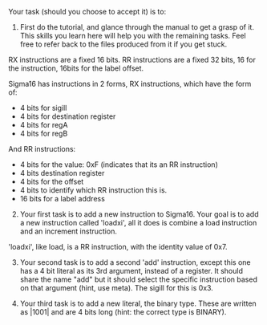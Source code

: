 Your task (should you choose to accept it) is to: 

1. First do the tutorial, and glance through the manual to get a grasp of it. This skills you learn here will help you 
with the remaining tasks. Feel free to refer back to the files produced from it if you get stuck.

RX instructions are a fixed 16 bits.
RR instructions are a fixed 32 bits, 16 for the instruction, 16bits for the label offset. 

Sigma16 has instructions in 2 forms, RX instructions, which have the form of:
 - 4 bits for sigill
 - 4 bits for destination register
 - 4 bits for regA
 - 4 bits for regB

And RR instructions:
 - 4 bits for the value: 0xF (indicates that its an RR instruction)
 - 4 bits destination register
 - 4 bits for the offset
 - 4 bits to identify which RR instruction this is.
 - 16 bits for a label address

2. Your first task is to add a new instruction to Sigma16. Your goal is to add a new instruction called 'loadxi', all 
it does is combine a load instruction and an increment instruction. 

 'loadxi', like load, is a RR instruction, with the identity value of 0x7.

3. Your second task is to add a second 'add' instruction, except this one has a 4 bit literal as its 3rd argument, 
instead of a register. It should share the name "add" but it should select the specific instruction based on that 
argument (hint, use meta). The sigill for this is 0x3.

4. Your third task is to add a new literal, the binary type. These are written as |1001| and are 4 bits long (hint: the 
correct type is BINARY).

